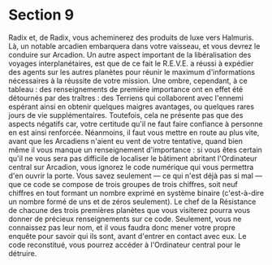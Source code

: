 # Section 9

Radix et, de Radix, vous acheminerez des produits de luxe vers
Halmuris. Là, un notable arcadien embarquera dans votre
vaisseau, et vous devrez le conduire sur Arcadion.
Un autre aspect important de la libéralisation des voyages
interplanétaires, est que de ce fait le R.E.V.E. a réussi à expédier
des agents sur les autres planètes pour réunir le maximum
d'informations nécessaires à la réussite de votre mission. Une
ombre, cependant, à ce tableau : des renseignements de première
importance ont en effet été détournés par des traîtres : des
Terriens qui collaborent avec l'ennemi espérant ainsi en obtenir
quelques maigres avantages, ou quelques rares jours de vie
supplémentaires. Toutefois, cela ne présente pas que des aspects
négatifs car, votre certitude qu'il ne faut faire confiance à
personne en est ainsi renforcée. Néanmoins, il faut vous mettre
en route au plus vite, avant que les Arcadiens n'aient eu vent de
votre tentative, quand bien même il vous manque un
renseignement d'importance : si vous êtes certain qu'il ne vous
sera pas difficile de localiser le bâtiment abritant l'Ordinateur
central sur Arcadion, vous ignorez le code numérique qui vous
permettra d'en ouvrir la porte. Vous savez seulement — ce qui
n'est déjà pas si mal — que ce code se compose de trois groupes
de trois chiffres, soit neuf chiffres en tout formant un nombre
exprimé en système binaire (c'est-à-dire un nombre formé de uns
et de zéros seulement). Le chef de la Résistance de chacune des
trois premières planètes que vous visiterez pourra vous donner
de précieux renseignements sur ce code. Seulement, vous ne
connaissez pas leur nom, et il vous faudra donc mener votre
propre enquête pour savoir qui ils sont, avant d'entrer en contact
avec eux. Le code reconstitué, vous pourrez accéder à
l'Ordinateur central pour le détruire.